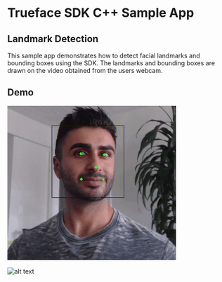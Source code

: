 # Trueface SDK C++ Sample App
## Landmark Detection
This sample app demonstrates how to detect facial landmarks and bounding boxes using the SDK. 
The landmarks and bounding boxes are drawn on the video obtained from the users webcam.

## Demo
![alt text](./demo_gifs/demo1.gif)

![alt text](./demo_gifs/demo2.gif)